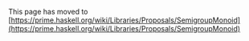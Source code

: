 
This page has moved to 
[https://prime.haskell.org/wiki/Libraries/Proposals/SemigroupMonoid](https://prime.haskell.org/wiki/Libraries/Proposals/SemigroupMonoid)


